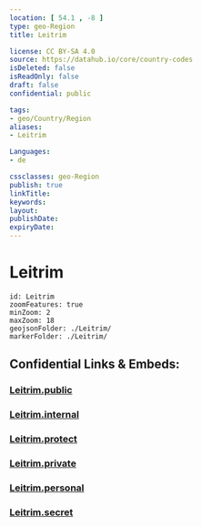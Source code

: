 ```yaml
---
location: [ 54.1 , -8 ] 
type: geo-Region
title: Leitrim

license: CC BY-SA 4.0
source: https://datahub.io/core/country-codes
isDeleted: false
isReadOnly: false
draft: false
confidential: public

tags:
- geo/Country/Region
aliases:
- Leitrim

Languages:
- de

cssclasses: geo-Region
publish: true
linkTitle: 
keywords: 
layout: 
publishDate: 
expiryDate: 
---
```


# Leitrim

```leaflet
id: Leitrim
zoomFeatures: true 
minZoom: 2 
maxZoom: 18
geojsonFolder: ./Leitrim/
markerFolder: ./Leitrim/
```


## Confidential Links & Embeds: 

### [Leitrim.public](/_public/\Earth\Continent\Europe\Europe~North\Ireland\Ireland,Provinces\ConnachtLeitrim.public.md) 

### [Leitrim.internal](/_internal/\Earth\Continent\Europe\Europe~North\Ireland\Ireland,Provinces\ConnachtLeitrim.internal.md) 

### [Leitrim.protect](/_protect/\Earth\Continent\Europe\Europe~North\Ireland\Ireland,Provinces\ConnachtLeitrim.protect.md) 

### [Leitrim.private](/_private/\Earth\Continent\Europe\Europe~North\Ireland\Ireland,Provinces\ConnachtLeitrim.private.md) 

### [Leitrim.personal](/_personal/\Earth\Continent\Europe\Europe~North\Ireland\Ireland,Provinces\ConnachtLeitrim.personal.md) 

### [Leitrim.secret](/_secret/\Earth\Continent\Europe\Europe~North\Ireland\Ireland,Provinces\ConnachtLeitrim.secret.md)

